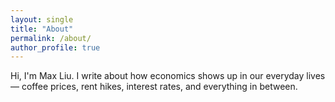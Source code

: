 ```yaml
---
layout: single
title: "About"
permalink: /about/
author_profile: true
---
```


Hi, I'm Max Liu. I write about how economics shows up in our everyday lives — coffee prices, rent hikes, interest rates, and everything in between.